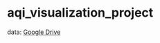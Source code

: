 # aqi_visualization_project


data: [Google Drive]([url](https://drive.google.com/drive/folders/1I_8PbrFG7xKdVbasirJzsVd-QwY0ZBHq?usp=sharing))
